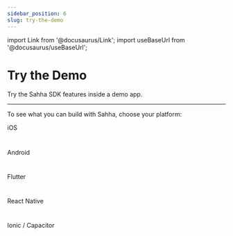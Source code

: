 ```yaml
---
sidebar_position: 6
slug: try-the-demo
---
```


import Link from '@docusaurus/Link';
import useBaseUrl from '@docusaurus/useBaseUrl';

# Try the Demo

Try the Sahha SDK features inside a demo app.

---

To see what you can build with Sahha, choose your platform:

<Link
            className="button button--secondary button--lg"
            to='https://github.com/sahha-ai/sahha-demo-ios'>
            iOS
          </Link>

#
<Link
            className="button button--secondary button--lg"
            to='https://github.com/sahha-ai/sahha-demo-android'>
            Android
          </Link>

#
<Link
            className="button button--secondary button--lg"
            to='https://github.com/sahha-ai/sahha_flutter/tree/master/example'>
            Flutter
          </Link>

#
<Link
            className="button button--secondary button--lg"
            to='https://github.com/sahha-ai/sahha-react-native/tree/master/example'>
            React Native
          </Link>

#
<Link
            className="button button--secondary button--lg"
            to='https://github.com/sahha-ai/sahha-demo-ionic'>
            Ionic / Capacitor
          </Link>